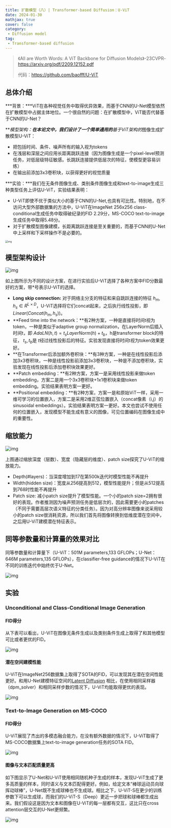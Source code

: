 ```yaml
---
title: 扩散模型（八）| Transformer-based Diffusion：U-ViT
date: 2024-01-30
mathjax: true
cover: false
category:
 - Diffusion model
tag:
 - Transformer-based diffusion
---
```


>  《All are Worth Words: A ViT Backbone for Diffusion Models》-23CVPR- https://arxiv.org/pdf/2209.12152.pdf
>
> 代码：https://github.com/baofff/U-ViT

## 总体介绍

***背景：***ViT在各种视觉任务中取得优异效果，而基于CNN的U-Net模型依然在扩散模型中占据主体地位。一个很自然的问题：在扩散模型中，ViT能否代替基于CNN的U-Net？ 

***模型架构：***在本论文中，我们设计了一个简单通用的**基于ViT架构的**图像生成扩散模型U-ViT：

- 把包括时间、条件、噪声所有的输入视为tokens
- 在浅层和深层之间应用长距离跳跃连接（因为图像生成是一个pixel-level预测任务，对低层级特征敏感。长跳跃连接提供低层次的特征，使模型更容易训练）
- 在输出前添加3x3卷积块，以获得更好的视觉质量

***实验：***我们在无条件图像生成、类别条件图像生成和text-to-image生成三种类型任务上评估U-ViT，实验结果表明：

- U-ViT即使不优于类似大小的基于CNN的U-Net,也具有可比性。特别地，在不访问大型外部数据集的方法中，U-ViT在ImageNet 256x256 class-conditional生成任务中取得破纪录的FID 2.29分，MS-COCO text-to-image生成任务中取得5.48分。
- 对于扩散模型图像建模，长距离跳跃连接是至关重要的，而基于CNN的U-Net中上采样和下采样操作不是必要的。

<img src="https://lichtung612.eos-beijing-1.cmecloud.cn/2024/8-diffusion-models/0.jpg" alt="img" style="zoom:50%;" />

## 模型架构设计

![img](https://lichtung612.eos-beijing-1.cmecloud.cn/2024/8-diffusion-models/1.jpg)

如上图所示为不同的设计方案，在进行实验后U-ViT选择了各种方案中FID分数最好的方案，带*号表示U-ViT的选择。

- **Long skip connection:** 对于网络主分支的特征和来自跳跃连接的特征 $h_m,h_s \in R^{L\times D}$，U-ViT选择将它们concat起来，之后执行线性投影，即 $Linear(Concat(h_m,h_s))$。
- **Feed time into the network：**有2种方案，一种是直接将时间t视为token，一种是类似于adaptive group normalization，在LayerNorm后插入时间t，即 $AdaLN(h,t)=t_sLayerNorm(h)+t_b$，h是transformer block的特征， $t_s,t_b$是 $t$经过线性投影后的特征。实验发现直接将时间t视为token效果更好。
- **在Transformer后添加额外卷积块：**有3种方案，一种是在线性投影后添加3x3卷积块，一种是线性投影前添加3x3卷积块，一种是不添加卷积块，实验发现在线性投影后添加卷积块效果更好。
- **Patch embedding：**有2种方案，方案一是采用线性投影来做token embedding，方案二是用一个3x3卷积块+1x1卷积块来做token embedding。实验结果表明方案一更好。
- **Positional embedding：**有2种方案，方案一是和原始ViT一样，采用一维可学习的位置嵌入，方案二是采用2维正弦位置嵌入（concat像素（i,j）的sinusoidal embeddings）。实验结果表明方案一更好。本文也尝试不使用任何的位置嵌入，发现模型不能生成有意义的图像，可见位置编码在图像生成中的重要性。

## 缩放能力

![img](https://lichtung612.eos-beijing-1.cmecloud.cn/2024/8-diffusion-models/2.jpg)

上图通过缩放深度（层数）、宽度（隐藏层的维度）、patch size探究了U-ViT的缩放能力。

- Depth(#layers)：当深度增加到17在第500k迭代时模型性能不再提升
- Width(hidden size)：宽度从256提高到512，模型性能提升；但是从512提高到768时性能不再提升
- Patch size: 减小patch size提升了模型性能。一个小的patch size=2拥有很好的表现。作者推测因为噪声预测任务是低层次的，因此需要更小的patches（不同于需要高层次语义特征的分类任务）。因为对高分辨率图像来说采用较小的patch size很消耗资源，所以我们首先将图像转换到低维度潜在空间中，之后用U-ViT建模潜在特征表示。

## 同等参数量和计算量的效果对比

同等参数量和计算量下（U-ViT：501M parameters,133 GFLOPs；U-Net：646M parameters,135 GFLOPs），在classifier-free guidance的情况下U-ViT在不同的训练迭代中始终优于U-Net。

![img](https://lichtung612.eos-beijing-1.cmecloud.cn/2024/8-diffusion-models/3.jpg)

## 实验

### Unconditional and Class-Conditional Image Generation

#### FID得分

从下表可以看出，U-ViT在图像无条件生成以及类别条件生成上取得了和其他模型可比或者更优的FID。

![img](https://lichtung612.eos-beijing-1.cmecloud.cn/2024/8-diffusion-models/4.jpg)

#### 潜在空间建模性能

U-ViT在ImageNet256数据集上取得了SOTA的FID，可以发现其在潜在空间性能更好。和用U-Net建模特征空间的[Latent Diffusion](https://link.zhihu.com/?target=https%3A//arxiv.org/abs/2112.10752) 相比，在使用相同采样器（dpm_solver）和相同采样步数的情况下，U-ViT均能取得更优的表现。

![img](https://lichtung612.eos-beijing-1.cmecloud.cn/2024/8-diffusion-models/6.jpg)

### Text-to-Image Generation on MS-COCO

#### FID得分

U-ViT展现了杰出的多模态融合能力，在没有额外数据的情况下，U-ViT取得了MS-COCO数据集上text-to-image generation任务的SOTA FID。

![img](https://lichtung612.eos-beijing-1.cmecloud.cn/2024/8-diffusion-models/7.jpg)

#### 图像与文本匹配质量更高

如下图显示了U-Net和U-ViT使用相同随机种子生成的样本，发现U-ViT生成了更多高质量的样本，同时语义与文本匹配得更好。例如，给定文本“棒球运动员向球挥动球棒”，U-Net既不生成球棒也不生成球。相比之下，U-ViT-S在更少的训练参数下可以生成球，而我们的U-ViT-S（Deep）更近一步把球和球棒都生成出来。我们假设这是因为文本和图像在U-ViT的每一层都有交互，这比只在cross attention层交互的U-Net更频繁。

![img](https://lichtung612.eos-beijing-1.cmecloud.cn/2024/8-diffusion-models/8.jpg)
